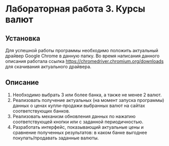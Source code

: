 # Лабораторная работа 3. Курсы валют
## Установка
Для успешной работы программы необходимо положить актуальный драйвер Google Chrome в данную папку. Во время написания данного описания работала ссылка https://chromedriver.chromium.org/downloads для скачивания актуального драйвера.
## Описание
1. Необходимо выбрать 3 или более банка, а также не менее 2 валют.
2. Реализовать получение актуальных (на момент запуска программы) данных о ценах купли-продажи выбранных валют на сайтах
   соответствующих банков.
3. Реализовать механизм обновления данных по нажатию соответствующей кнопки или с заданной периодичностью.
4. Разработать интерфейс, показывающий актуальные цены и сравнение полученных результатов: в каком банке выгоднее
   покупать/продавать заданные валюты.
